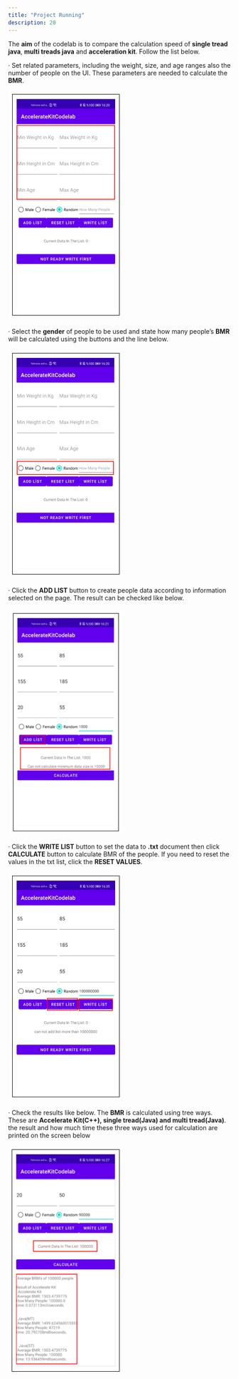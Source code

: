 ```yaml
---
title: "Project Running"
description: 20
---
```


The **aim** of the codelab is to compare the calculation speed of **single tread java**, **multi treads java** and **acceleration kit**. Follow the list below.

·    Set related parameters, including the weight, size, and age ranges also the number of people on the UI. These parameters are needed to calculate the **BMR**.

  <img style="width: 250.00px ; padding: 5px" src="https://raw.githubusercontent.com/alihan98ersoy/gh-pages-acceleratekit/main/assets/6a.png">                             

·    Select the **gender** of people to be used and state how many people’s **BMR** will be calculated using the buttons and the line below.

 <img style="width: 250.00px ; padding: 5px" src="https://raw.githubusercontent.com/alihan98ersoy/gh-pages-acceleratekit/main/assets/6b.png">

·    Click the **ADD LIST** button to create people data according to information selected on the page. The result can be checked like below.

 <img style="width: 250.00px ; padding: 5px" src="https://raw.githubusercontent.com/alihan98ersoy/gh-pages-acceleratekit/main/assets/6c.png">

 

·    Click the **WRITE LIST** button to set the data to **.txt** document then click **CALCULATE** button to calculate BMR of the people. If you need to reset the values in the txt list, click the **RESET VALUES**. 

 <img style="width: 250.00px ; padding: 5px" src="https://raw.githubusercontent.com/alihan98ersoy/gh-pages-acceleratekit/main/assets/6d.png">

·    Check the results like below. The **BMR** is calculated using tree ways. These are **Accelerate Kit(C++), single tread(Java) and multi tread(Java)**. the result and how much time these three ways used for calculation are printed on the screen below

<img style="width: 250.00px ; padding: 5px" src="https://raw.githubusercontent.com/alihan98ersoy/gh-pages-acceleratekit/main/assets/6e.png"> 